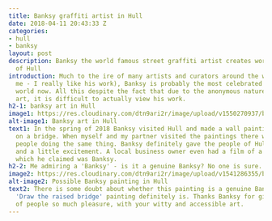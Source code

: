```yaml
---
title: Banksy graffiti artist in Hull
date: 2018-04-11 20:43:33 Z
categories:
- hull
- banksy
layout: post
description: Banksy the world famous street graffiti artist creates work in the city
  of Hull
introduction: Much to the ire of many artists and curators around the world (not including
  me - I really like his work), Banksy is probably the most celebrated artist in the
  world now. All this despite the fact that due to the anonymous nature of his graffiti
  art, it is difficult to actually view his work.
h2-1: banksy art in Hull
image1: https://res.cloudinary.com/dtn9ari2r/image/upload/v1550270937/blog/banksy-hull.jpg
alt-image1: Banksy art in Hull
text1: In the spring of 2018 Banksy visited Hull and made a wall painting and another
  on a bridge. When myself and my partner visited the paintings there were many other
  people doing the same thing. Banksy definitely gave the people of Hull some pleasure
  and a little excitement. A local business owner even had a film of a man on CCTV,
  which he claimed was Banksy.
h2-2: Me admiring a 'Banksy' - is it a genuine Banksy? No one is sure.
image2: https://res.cloudinary.com/dtn9ari2r/image/upload/v1541286355/blog/IMG_3656_2.png
alt-image2: Possible Banksy painting in Hull
text2: There is some doubt about whether this painting is a genuine Banksy. But the
  'Draw the raised bridge' painting definitely is. Thanks Banksy for giving a lot
  of people so much pleasure, with your witty and accessible art.
---
```


